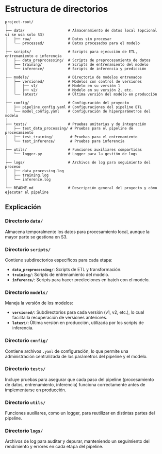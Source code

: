 # Estructura de directorios
```
project-root/
│
├── data/                    # Almacenamiento de datos local (opcional si se usa solo S3)
│   ├── raw/                 # Datos sin procesar
│   └── processed/           # Datos procesados para el modelo
│
├── scripts/                 # Scripts para ejecución de ETL, entrenamiento e inferencia
│   ├── data_preprocessing/  # Scripts de preprocesamiento de datos
│   ├── training/            # Scripts de entrenamiento del modelo
│   └── inference/           # Scripts de inferencia y predicción
│
├── models/                  # Directorio de modelos entrenados
│   ├── versioned/           # Modelos con control de versiones
│   │   ├── v1/              # Modelo en su versión 1
│   │   ├── v2/              # Modelo en su versión 2, etc.
│   └── latest/              # Última versión del modelo en producción
│
├── config/                  # Configuración del proyecto
│   ├── pipeline_config.yaml # Configuraciones del pipeline ETL
│   └── model_config.yaml    # Configuración de hiperparámetros del modelo
│
├── tests/                   # Pruebas unitarias y de integración
│   ├── test_data_processing/ # Pruebas para el pipeline de procesamiento
│   ├── test_training/        # Pruebas para el entrenamiento
│   └── test_inference/       # Pruebas para inferencia
│
├── utils/                   # Funciones auxiliares compartidas
│   └── logger.py            # Logger para la gestión de logs
│
├── logs/                    # Archivos de log para seguimiento del proceso
│   ├── data_processing.log
│   ├── training.log
│   └── inference.log
│
└── README.md                # Descripción general del proyecto y cómo ejecutar el pipeline
```


## Explicación

### Directorio `data/`
Almacena temporalmente los datos para procesamiento local, aunque la mayor parte se gestiona en S3.

### Directorio `scripts/`
Contiene subdirectorios específicos para cada etapa:

- **`data_preprocessing/`**: Scripts de ETL y transformación.
- **`training/`**: Scripts de entrenamiento del modelo.
- **`inference/`**: Scripts para hacer predicciones en batch con el modelo.

### Directorio `models/`
Maneja la versión de los modelos:

- **`versioned/`**: Subdirectorios para cada versión (v1, v2, etc.), lo cual facilita la recuperación de versiones anteriores.
- **`latest/`**: Última versión en producción, utilizada por los scripts de inferencia.

### Directorio `config/`
Contiene archivos `.yaml` de configuración, lo que permite una administración centralizada de los parámetros del pipeline y el modelo.

### Directorio `tests/`
Incluye pruebas para asegurar que cada paso del pipeline (procesamiento de datos, entrenamiento, inferencia) funciona correctamente antes de implementarse en producción.

### Directorio `utils/`
Funciones auxiliares, como un logger, para reutilizar en distintas partes del pipeline.

### Directorio `logs/`
Archivos de log para auditar y depurar, manteniendo un seguimiento del rendimiento y errores en cada etapa del pipeline.
